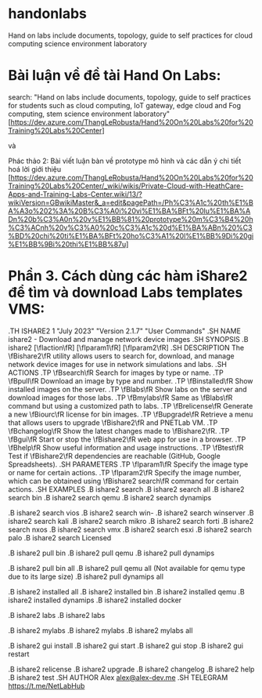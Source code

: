 # handonlabs
Hand on labs include documents, topology, guide to self practices for cloud computing science environment laboratory 

# Bài luận về đề tài Hand On Labs:
search: "Hand on labs include documents, topology, guide to self practices for students such as cloud computing, IoT gateway, edge cloud and Fog computing, stem science environment laboratory"
[https://dev.azure.com/ThangLeRobusta/Hand%20On%20Labs%20for%20Training%20Labs%20Center]

và

Phác thảo 2: Bài viết luận bàn về prototype mô hình và các dẫn ý chi tiết hoá lời giới thiệu
[https://dev.azure.com/ThangLeRobusta/Hand%20On%20Labs%20for%20Training%20Labs%20Center/_wiki/wikis/Private-Cloud-with-HeathCare-Apps-and-Training-Labs-Center.wiki/13/?wikiVersion=GBwikiMaster&_a=edit&pagePath=/Ph%C3%A1c%20th%E1%BA%A3o%202%3A%20B%C3%A0i%20vi%E1%BA%BFt%20lu%E1%BA%ADn%20b%C3%A0n%20v%E1%BB%81%20prototype%20m%C3%B4%20h%C3%ACnh%20v%C3%A0%20c%C3%A1c%20d%E1%BA%ABn%20%C3%BD%20chi%20ti%E1%BA%BFt%20ho%C3%A1%20l%E1%BB%9Di%20gi%E1%BB%9Bi%20thi%E1%BB%87u]



# Phần 3. Cách dùng các hàm iShare2 để tìm và download Labs templates VMS:
.TH ISHARE2 1 "July 2023" "Version 2.1.7" "User Commands"
.SH NAME
ishare2 \- Download and manage network device images
.SH SYNOPSIS
.B ishare2
[\fIaction\fR] [\fIparam1\fR] [\fIparam2\fR]
.SH DESCRIPTION
The \fBishare2\fR utility allows users to search for, download, and manage network device images for use in network simulations and labs.
.SH ACTIONS
.TP
\fBsearch\fR
Search for images by type or name.
.TP
\fBpull\fR
Download an image by type and number.
.TP
\fBinstalled\fR
Show installed images on the server.
.TP
\fBlabs\fR
Show labs on the server and download images for those labs.
.TP
\fBmylabs\fR
Same as \fBlabs\fR command but using a customized path to labs.
.TP
\fBrelicense\fR
Generate a new \fBiourc\fR license for bin images.
.TP
\fBupgrade\fR
Retrieve a menu that allows users to upgrade \fBishare2\fR and PNETLab VM.
.TP
\fBchangelog\fR
Show the latest changes made to \fBishare2\fR.
.TP
\fBgui\fR
Start or stop the \fBishare2\fR web app for use in a browser.
.TP
\fBhelp\fR
Show useful information and usage instructions.
.TP
\fBtest\fR
Test if \fBishare2\fR dependencies are reachable (GitHub, Google Spreadsheets).
.SH PARAMETERS
.TP
\fIparam1\fR
Specify the image type or name for certain actions.
.TP
\fIparam2\fR
Specify the image number, which can be obtained using \fBishare2 search\fR command for certain actions.
.SH EXAMPLES
.B ishare2 search
.B ishare2 search all
.B ishare2 search bin
.B ishare2 search qemu
.B ishare2 search dynamips

.B ishare2 search vios
.B ishare2 search win-
.B ishare2 search winserver
.B ishare2 search kali
.B ishare2 search mikro
.B ishare2 search forti
.B ishare2 search nxos
.B ishare2 search vmx
.B ishare2 search esxi
.B ishare2 search palo
.B ishare2 search Licensed

.B ishare2 pull bin <number>
.B ishare2 pull qemu <number>
.B ishare2 pull dynamips <number>

.B ishare2 pull bin all
.B ishare2 pull qemu all (Not available for qemu type due to its large size)
.B ishare2 pull dynamips all

.B ishare2 installed all
.B ishare2 installed bin
.B ishare2 installed qemu
.B ishare2 installed dynamips
.B ishare2 installed docker

.B ishare2 labs
.B ishare2 labs <number>

.B ishare2 mylabs <path>
.B ishare2 mylabs <path> <number>
.B ishare2 mylabs <path> all

.B ishare2 gui install
.B ishare2 gui start
.B ishare2 gui stop
.B ishare2 gui restart

.B ishare2 relicense
.B ishare2 upgrade
.B ishare2 changelog
.B ishare2 help
.B ishare2 test
.SH AUTHOR
Alex <alex@alex-dev.me>
.SH TELEGRAM
https://t.me/NetLabHub
